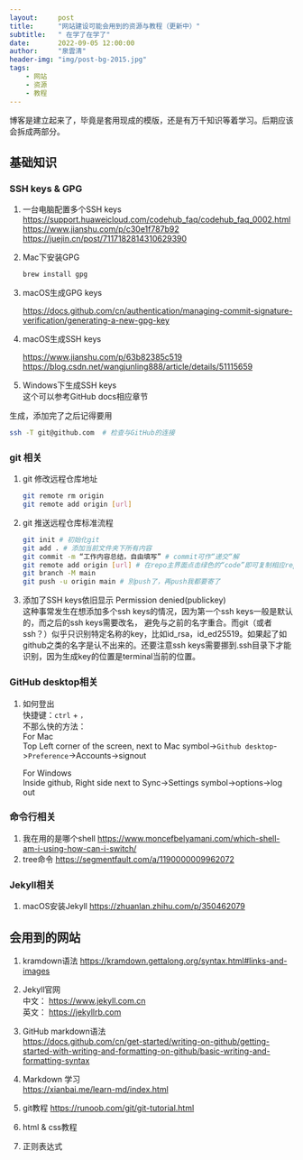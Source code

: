 ```yaml
---
layout:     post
title:      "网站建设可能会用到的资源与教程（更新中）"
subtitle:   " 在学了在学了"
date:       2022-09-05 12:00:00
author:     "泉雲清"
header-img: "img/post-bg-2015.jpg"
tags:
    - 网站
    - 资源
    - 教程
---
```

博客是建立起来了，毕竟是套用现成的模版，还是有万千知识等着学习。后期应该会拆成两部分。
## 基础知识
### SSH keys & GPG
1. 一台电脑配置多个SSH keys
    <https://support.huaweicloud.com/codehub_faq/codehub_faq_0002.html>
    <https://www.jianshu.com/p/c30e1f787b92>
    <https://juejin.cn/post/7117182814310629390>
2. Mac下安装GPG
    ```bash
    brew install gpg
    ```
3. macOS生成GPG keys

    <https://docs.github.com/cn/authentication/managing-commit-signature-verification/generating-a-new-gpg-key>
3. macOS生成SSH keys

    <https://www.jianshu.com/p/63b82385c519>
    <https://blog.csdn.net/wangjunling888/article/details/51115659>
4. Windows下生成SSH keys  
    这个可以参考GitHub docs相应章节  

生成，添加完了之后记得要用
```zsh
ssh -T git@github.com  # 检查与GitHub的连接
```

### git 相关
1. git 修改远程仓库地址
    ```bash
    git remote rm origin
    git remote add origin [url]
    ```
2. git 推送远程仓库标准流程
    ```bash
    git init # 初始化git
    git add . # 添加当前文件夹下所有内容
    git commit -m “工作内容总结，自由填写” # commit可作“递交“解
    git remote add origin [url] # 在repo主界面点击绿色的“code”即可复制相应repo的url
    git branch -M main
    git push -u origin main # 別push了，再push我都要寄了
    ```
3. 添加了SSH keys依旧显示 Permission denied(publickey)  
    这种事常发生在想添加多个ssh keys的情况，因为第一个ssh keys一般是默认的，而之后的ssh keys需要改名，
    避免与之前的名字重合。而git（或者ssh？）似乎只识别特定名称的key，比如id_rsa，id_ed25519。如果起了如github之类的名字是认不出来的。还要注意ssh keys需要挪到.ssh目录下才能识别，因为生成key的位置是terminal当前的位置。

### GitHub desktop相关
1. 如何登出  
    快捷键：`ctrl` + `，`  
    不那么快的方法：  
    For Mac  
        Top Left corner of the screen, next to Mac symbol->`Github desktop`->`Preference`->Accounts->signout
    
    For Windows   
        Inside github, Right side next to Sync->Settings symbol->options->log out

### 命令行相关
1. 我在用的是哪个shell
    <https://www.moncefbelyamani.com/which-shell-am-i-using-how-can-i-switch/>
2. tree命令
    <https://segmentfault.com/a/1190000009962072>


### Jekyll相关
1. macOS安装Jekyll
    <https://zhuanlan.zhihu.com/p/350462079>

## 会用到的网站
1. kramdown语法
    <https://kramdown.gettalong.org/syntax.html#links-and-images>
2. Jekyll官网  
    中文： <https://www.jekyll.com.cn>  
    英文： <https://jekyllrb.com>
3.  GitHub markdown语法  
    <https://docs.github.com/cn/get-started/writing-on-github/getting-started-with-writing-and-formatting-on-github/basic-writing-and-formatting-syntax>
4. Markdown 学习  
    <https://xianbai.me/learn-md/index.html>
5. git教程
    <https://runoob.com/git/git-tutorial.html>
5. html & css教程

6. 正则表达式